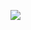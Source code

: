 ![](https://user-images.githubusercontent.com/26511983/70856764-32922900-1ea8-11ea-8168-db2d08238bba.png)
